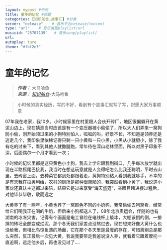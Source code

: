 ```yaml
---
layout: mypost #布局
title: 童年的记忆 #标题
categories: [知识船仓,故事汇] #分类
server: "netease"    # 音乐平台netease/tencent
type: "url"    # 音乐类型playlist/url
musicid: "25707139"   # 音乐song/playlist/
url:
autoplay: ture
theme: "#fbf2e3"
---
```


# 童年的记忆

> ***作者：*** 大马哈鱼     
> ***来源：*** *[知识船仓](https://ifree8.com)*-大马哈鱼  


> 小时候的真实经历，写的不好，看到有个故事汇就写了写，祝愿大家万事顺意

07年我在老家，我10岁，小时候家里在村里跟人合伙开砖厂，地区很偏僻开在黄泥山边上，现在猜测当时应该是有一个变压器被小偷偷了，所以大人们弄来一窝狗防小偷，刚开始领过来的小狗特别怕人，呱呱的叫，好景不长，不知道是领养还是逃走几个，我印象里依稀记得只剩一只小黄和一只小黑，小黑从小就胆小，除了我有吃的过来下，看到其他人就撒腿跑，常年待在深山老林里面，所以对黑子印象不深，后面偶尔一个月才看到一次；

小时候的记忆里都是这只黄色小土狗，我去上学它跟我到街口，几乎每次放学就出现在半路摇尾巴接我，我当时在想这玩意就是人变得吧怎么比我还聪明，平时去山里，去砖窑上面，去种菜它都到处都跟着走，黄狗特别粘人看到我就嗲手，不幸的是有天我在拉奥利给，农村的厕所是那种很简陋的，我突然看到小黄了，我说这小家伙还真认主这都过来陪，结果它是过来享受“海天盛筵“，亲眼目睹进餐过程后，对他毕恭毕敬，敬而远之

大黄养了有一两年，小黄也养了一窝颜色不同的小奶狗，我常偷偷去狗窝看，经常给它们喝我正在喝的牛奶，但后来小狗都送人了，08年北京奥运会，伴随的也有湖南的冰冻灾害，记得有个画面是电工冒险在电线杆上敲冰，大棚该倒的倒，一排排的砖坯全部变成烂泥，那个冬天我们家差点没熬过去，现在想来好像大黄什么也没给我，但相比鸟惊鱼溃的场面，它在那个冬天里是最暖的存在，可惜离别总是那么突然，反正最后一次见大黄，我说我要带走我爸说没人养，就看着它跟着摩托一直追啊，远走他乡后，再也没见过了....


